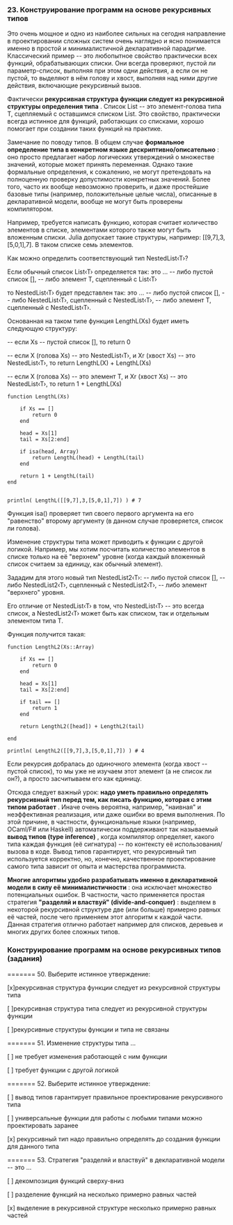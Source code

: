 ### 23. Конструирование программ на основе рекурсивных типов

Это очень мощное и одно из наиболее сильных на сегодня направление в проектировании сложных систем очень наглядно и ясно понимается именно в простой и минималистичной декларативной парадигме. Классический пример -- это любопытное свойство практически всех функций, обрабатывающих списки. Они всегда проверяют, пустой ли параметр-список, выполняя при этом одни действия, а если он не пустой, то выделяют в нём голову и хвост, выполняя над ними другие действия, включающие рекурсивный вызов.

Фактически  **рекурсивная структура функции следует из рекурсивной структуры определения типа** . Список List -- это элемент-голова типа T, сцепляемый с оставшимся списком List. Это свойство, практически всегда истинное для функций, работающих со списками, хорошо помогает при создании таких функций на практике.

Замечание по поводу типов.
В общем случае  **формальное определение типа в конкретном языке дескриптивно/описательно** : оно просто предлагает набор логических утверждений о множестве значений, которые может принять переменная. Однако такие формальные определения, к сожалению, не могут претендовать на полноценную проверку допустимости конкретных значений. Более того, часто их вообще невозможно проверить, и даже простейшие базовые типы (например, положительные целые числа), описанные в декларативной модели, вообще не могут быть проверены компилятором.

Например, требуется написать функцию, которая считает количество элементов в списке, элементами которого также могут быть вложенным списки. Julia допускает такие структуры, например: [[9,7],3,[5,0,1],7]. В таком списке семь элементов.

Как можно определить соответствующий тип NestedList‹T›?

Если обычный список List‹T› определяется так: это ...
-- либо пустой список [],
-- либо элемент T, сцепленный с List‹T›

то NestedList‹T› будет представлен так: это ...
-- либо пустой список [],
-- либо NestedList‹T›, сцепленный с NestedList‹T›,
-- либо элемент T, сцепленный с NestedList‹T›.

Основанная на таком типе функция LengthL(Xs) будет иметь следующую структуру:

-- если Xs -- пустой список [], то return 0

-- если X (голова Xs) -- это NestedList‹T›, и Xr (хвост Xs) -- это NestedList‹T›, то
return LengthL(X) + LengthL(Xs)

-- если X (голова Xs) -- это элемент T, и Xr (хвост Xs) -- это NestedList‹T›, то
return 1 + LengthL(Xs)

```
function LengthL(Xs)

    if Xs == []
        return 0
    end

    head = Xs[1]
    tail = Xs[2:end]

    if isa(head, Array)
        return LengthL(head) + LengthL(tail)
    end

    return 1 + LengthL(tail)
end


println( LengthL([[9,7],3,[5,0,1],7]) ) # 7
```

Функция isa() проверяет тип своего первого аргумента на его "равенство" второму аргументу (в данном случае проверяется, список ли голова).


Изменение структуры типа может приводить к функции с другой логикой. Например, мы хотим посчитать количество элементов в списке только на её "верхнем" уровне (когда каждый вложенный список считаем за единицу, как обычный элемент).

Зададим для этого новый тип NestedList2‹T›:
-- либо пустой список [],
-- либо NestedList2‹T›, сцепленный с NestedList2‹T›,
-- либо элемент "верхнего" уровня.

Его отличие от NestedList‹T› в том, что NestedList‹T› -- это всегда список, а NestedList2‹T› может быть как списком, так и отдельным элементом типа T.

Функция получится такая:

```
function LengthL2(Xs::Array)

    if Xs == []
        return 0
    end

    head = Xs[1]
    tail = Xs[2:end]

    if tail == []
        return 1  
    end

    return LengthL2([head]) + LengthL2(tail)
  
end

println( LengthL2([[9,7],3,[5,0,1],7]) ) # 4
```

Если рекурсия добралась до одиночного элемента (когда хвост -- пустой список), то мы уже не изучаем этот элемент (а не список ли он?), а просто засчитываем его как единицу.


Отсюда следует важный урок:  **надо уметь правильно определять рекурсивный тип перед тем, как писать функцию, которая с этим типом работает** . Иначе очень вероятна, например, "наивная" и неэффективная реализация, или даже ошибки во время выполнения. По этой причине, в частности, функциональные языки (например, OCaml/F# или Haskell) автоматически поддерживают так называемый  **вывод типов (type inference)** , когда компилятор определяет, какого типа каждая функция (её сигнатура) -- по контексту её использования/вызова в коде. Вывод типов гарантирует, что рекурсивный тип используется корректно, но, конечно, качественное проектирование самого типа зависит от опыта и мастерства программиста.

**Многие алгоритмы удобно разрабатывать именно в декларативной модели в силу её минималистичности** : она исключает множество потенциальных ошибок. В частности, часто применяется простая стратегия  **"разделяй и властвуй" (divide-and-conquer)** : выделяем в некоторой рекурсивной структуре две (или больше) примерно равных её частей, после чего применяем этот алгоритм к каждой части. Данная стратегия отлично работает например для списков, деревьев и многих других более сложных типов.


### Конструирование программ на основе рекурсивных типов (задания)

======= 50. Выберите истинное утверждение:

[x]рекурсивная структура функции следует из рекурсивной структуры типа

[ ]рекурсивная структура типа следует из рекурсивной структуры функции

[ ]рекурсивные структуры функции и типа не связаны

======= 51. Изменение структуры типа ...

[ ] не требует изменения работающей с ним функции

[ ] требует функции с другой логикой

======= 52. Выберите истинное утверждение:

[ ] вывод типов гарантирует правильное проектирование рекурсивного типа

[ ] универсальные функции для работы с любыми типами можно проектировать заранее

[x] рекурсивный тип надо правильно определять до создания функции для данного типа

======= 53. Стратегия "разделяй и властвуй" в декларативной модели -- это ...

[ ] декомпозиция функций сверху-вниз

[ ] разделение функций на несколько примерно равных частей

[x] выделение в рекурсивной структуре несколько примерно равных частей
